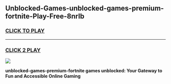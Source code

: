
## Unblocked-Games-unblocked-games-premium-fortnite-Play-Free-8nrlb
<h3>
<a href="https://premium76.site?title=unblocked-games-premium-fortnite&ref=23A">CLICK TO PLAY</a></h3>
<hr>

<h3>
<a href="https://premium76.site?title=unblocked-games-premium-fortnite&ref=23A">CLICK 2 PLAY</a>
  
</h3>

<a href="https://premium76.site?title=unblocked-games-premium-fortnite&ref=23A"><img src="https://clearcache.store/games.png"></a>


**unblocked-games-premium-fortnite games unblocked: Your Gateway to Fun and Accessible Online Gaming**
